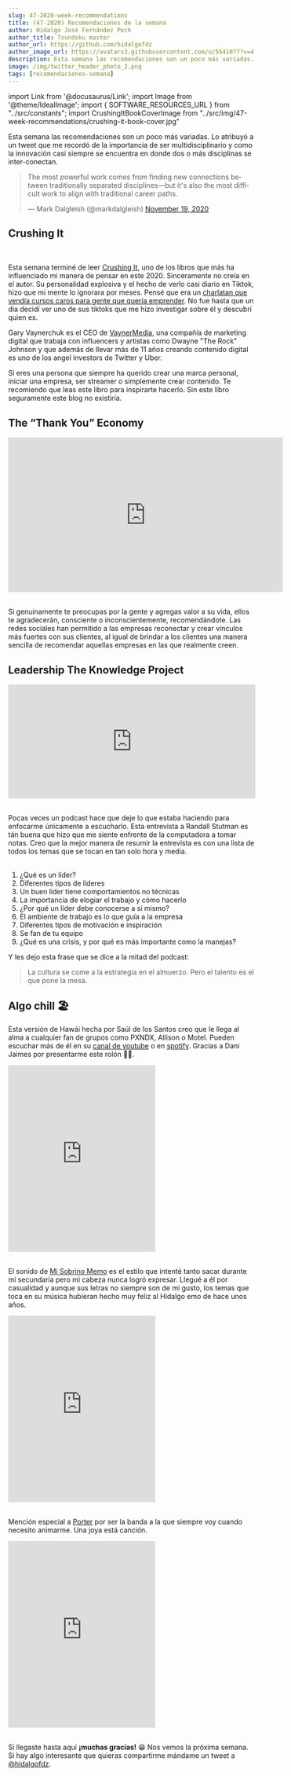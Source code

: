 ```yaml
---
slug: 47-2020-week-recommendations
title: (47-2020) Recomendaciones de la semana
author: Hidalgo José Fernández Pech
author_title: Tsundoku master 
author_url: https://github.com/hidalgofdz
author_image_url: https://avatars3.githubusercontent.com/u/5541077?v=4
description: Esta semana las recomendaciones son un poco más variadas. Lo atribuyó a un tweet que me recordó de la importancia de ser multidisciplinario... 
image: /img/twitter_header_photo_2.png 
tags: [recomendaciones-semana]
---
```


import Link from '@docusaurus/Link';
import Image from '@theme/IdealImage';
import { SOFTWARE_RESOURCES_URL } from "../src/constants";
import CrushingItBookCoverImage from "../src/img/47-week-recommendations/crushing-it-book-cover.jpg"

Esta semana las recomendaciones son un poco más variadas. Lo atribuyó a un tweet que me recordó de la importancia de ser multidisciplinario y como la innovación casi siempre se encuentra en donde dos o más disciplinas se inter-conectan.

<blockquote class="twitter-tweet"><p lang="en" dir="ltr">The most powerful work comes from finding new connections between traditionally separated disciplines—but it&#39;s also the most difficult work to align with traditional career paths.</p>&mdash; Mark Dalgleish (@markdalgleish) <a href="https://twitter.com/markdalgleish/status/1329322661214781440?ref_src=twsrc%5Etfw">November 19, 2020</a></blockquote> <script async src="https://platform.twitter.com/widgets.js" charset="utf-8"></script>


<!--truncate-->

## Crushing It 

<div style={{display: "flex", justifyContent: "center"}}>
    <div style={{ width: "300px"}}><Image img={CrushingItBookCoverImage} /></div>
</div>

<br/>

Esta semana terminé de leer [Crushing It](https://amzn.to/2UShKQT), uno de los libros que más ha influenciado mi manera de pensar en este 2020. Sinceramente no creía en el autor. Su personalidad explosiva y el hecho de verlo casi diario en Tiktok, hizo que mi mente lo ignorara por meses. Pensé que era un [charlatan que vendía cursos caros para gente que quería emprender](https://www.youtube.com/watch?v=6Fb0lDK-Rc8). No fue hasta que un día decidí ver uno de sus tiktoks que me hizo investigar sobre él y descubrí quien es. 

Gary Vaynerchuk es el CEO de [VaynerMedia](https://vaynermedia.com/), una compañía de marketing digital que trabaja con influencers y artistas como Dwayne "The Rock" Johnson y que además de llevar más de 11 años creando contenido digital es uno de los angel investors de Twitter y Uber. 

Si eres una persona que siempre ha querido crear una marca personal, iniciar una empresa, ser streamer o simplemente crear contenido. Te recomiendo que leas este libro para inspirarte hacerlo. Sin este libro seguramente este blog no existiría.

## The “Thank You” Economy

<div style={{display: "flex", justifyContent: "center"}}>
<iframe width="560" height="315" src="https://www.youtube.com/embed/vRSi_P2cU6M" frameborder="0" allow="accelerometer; autoplay; clipboard-write; encrypted-media; gyroscope; picture-in-picture" allowfullscreen></iframe>
</div>
<br/>

Si genuinamente te preocupas por la gente y agregas valor a su vida, ellos te agradecerán, consciente o inconscientemente, recomendándote. Las redes sociales han permitido a las empresas reconectar y crear vínculos más fuertes con sus clientes, al igual de brindar a los clientes una manera sencilla de recomendar aquellas empresas en las que realmente creen.


## Leadership The Knowledge Project
 
 <div>
<iframe src="https://open.spotify.com/embed-podcast/episode/5Sor3nF9Xs2MZjeJofECLU" width="100%" height="232" frameborder="0" allowtransparency="true" allow="encrypted-media"></iframe>
</div>
 <br/>
 
Pocas veces un podcast hace que deje lo que estaba haciendo para enfocarme únicamente a escucharlo. Esta entrevista a Randall Stutman es tán buena que hizo que me siente enfrente de la computadora a tomar notas. Creo que la mejor manera de resumir la entrevista es con una lista de todos los temas que se tocan en tan solo hora y media. 
<br/>
<br/>

1. ¿Qué es un líder?
1. Diferentes tipos de líderes 
1. Un buen líder tiene comportamientos no técnicas
1. La importancia de elogiar el trabajo y cómo hacerlo
1. ¿Por qué un líder debe conocerse a si mismo?
1. El ambiente de trabajo es lo que guía a la empresa
1. Diferentes tipos de motivación e inspiración
1. Se fan de tu equipo
1. ¿Qué es una crisis, y por qué es más importante como la manejas?
 
Y les dejo esta frase que se dice a la mitad del podcast:
 
 > La cultura se come a la estrategia en el almuerzo. Pero el talento es el que pone la mesa.

## Algo chill 🏖

Esta versión de Hawái hecha por Saúl de los Santos creo que le llega al alma a cualquier fan de grupos como PXNDX, Allison o Motel. Pueden escuchar más de él en su [canal de youtube](https://www.youtube.com/channel/UC_FOBUk-fycN5IcAnBlSHbQ) o en [spotify](https://open.spotify.com/artist/3nlOVgapNG6OFRYxtTrIPA?si=2cG6NA13S0GQuysLwGsy_Q). Gracias a Dani Jaimes por presentarme este rolón 👌🏻.
 
<div style={{display: "flex", justifyContent: "center"}}>
<iframe src="https://open.spotify.com/embed/track/6QuHQ5AVWQwuO4Xssh7yz7" width="300" height="380" frameborder="0" allowtransparency="true" allow="encrypted-media"></iframe>
</div>
<br/>

El sonido de [Mi Sobrino Memo](https://open.spotify.com/artist/2ae7hwWgesyGJVI2vebofH?si=WAfm6GGCTKqS_qVu4i4fnw) es el estilo que intenté tanto sacar durante mí secundaría pero mi cabeza nunca logró expresar. Llegué a él por casualidad y aunque sus letras no siempre son de mi gusto, los temas que toca en su música hubieran hecho muy feliz al Hidalgo emo de hace unos años.

<div style={{display: "flex", justifyContent: "center"}}>
<iframe src="https://open.spotify.com/embed/track/6giLMzQSzjxQ7T2kmRhlVb" width="300" height="380" frameborder="0" allowtransparency="true" allow="encrypted-media"></iframe>
</div>
<br/>

Mención especial a [Porter](https://open.spotify.com/artist/7eBQrhxTHcor6gcbcLhqE5?si=WxIsrrrXSuGStMa_5AJxtg) por ser la banda a la que siempre voy cuando necesito animarme. Una joya está canción.

<div style={{display: "flex", justifyContent: "center"}}>
<iframe src="https://open.spotify.com/embed/track/3OZBa6ovunpZ3mqxFRp2pT" width="300" height="380" frameborder="0" allowtransparency="true" allow="encrypted-media"></iframe>
</div>
<br/>

Si llegaste hasta aquí **¡muchas gracias!** 😁 Nos vemos la próxima semana. Si hay algo interesante que quieras compartirme mándame un tweet a  [@hidalgofdz](https://twitter.com/hidalgofdz).
